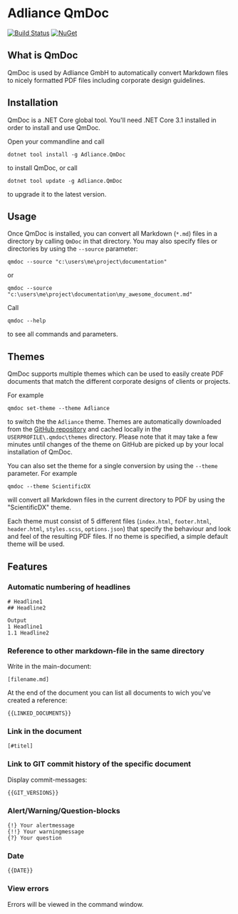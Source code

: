 # Adliance QmDoc

[![Build Status](https://dev.azure.com/adliance/QmDoc/_apis/build/status/QmDoc?branchName=master)](https://dev.azure.com/adliance/QmDoc/_build/latest?definitionId=91&branchName=master)
[![NuGet](https://img.shields.io/nuget/v/Adliance.QmDoc.svg)](https://www.nuget.org/packages/Adliance.QmDoc/)

## What is QmDoc
QmDoc is used by Adliance GmbH to automatically convert Markdown files to nicely formatted PDF files including corporate design guidelines.

## Installation
QmDoc is a .NET Core global tool. You'll need .NET Core 3.1 installed in order to install and use QmDoc. 

Open your commandline and call

    dotnet tool install -g Adliance.QmDoc

to install QmDoc, or call

    dotnet tool update -g Adliance.QmDoc

to upgrade it to the latest version.

## Usage
Once QmDoc is installed, you can convert all Markdown (`*.md`) files in a directory by calling `QmDoc` in that directory. You may also specify files or directories by using the `--source` parameter:

    qmdoc --source "c:\users\me\project\documentation"

or

    qmdoc --source "c:\users\me\project\documentation\my_awesome_document.md"

Call

    qmdoc --help 
    
to see all commands and parameters.

## Themes
QmDoc supports multiple themes which can be used to easily create PDF documents that match the different corporate designs of clients or projects.

For example

    qmdoc set-theme --theme Adliance
    
to switch the the `Adliance` theme. Themes are automatically downloaded from the [GitHub repository](https://github.com/adliance/qmdoc/tree/master/themes) and cached locally in the `USERPROFILE\.qmdoc\themes` directory. Please note that it may take a few minutes until changes of the theme on GitHub are picked up by your local installation of QmDoc.

You can also set the theme for a single conversion by using the `--theme` parameter. For example

    qmdoc --theme ScientificDX

will convert all Markdown files in the current directory to PDF by using the "ScientificDX" theme.

Each theme must consist of 5 different files (`index.html`, `footer.html`, `header.html`, `styles.scss`, `options.json`) that specify the behaviour and look and feel of the resulting PDF files. If no theme is specified, a simple default theme will be used.

## Features
### Automatic numbering of headlines

```
# Headline1
## Headline2

Output
1 Headline1
1.1 Headline2
```



### Reference to other markdown-file in the same directory

Write in the main-document: 

```
[filename.md]
```

At the end of the document you can list all documents to wich you've created a reference:

```
{{LINKED_DOCUMENTS}}
```

### Link in the document

```
[#titel]
```



### Link to GIT commit history of the specific document

Display commit-messages:

```
{{GIT_VERSIONS}}
```


### Alert/Warning/Question-blocks

```
{!} Your alertmessage
{!!} Your warningmessage
{?} Your question
```

### Date

```
{{DATE}}
```

### View errors

Errors will be viewed in the command window.

